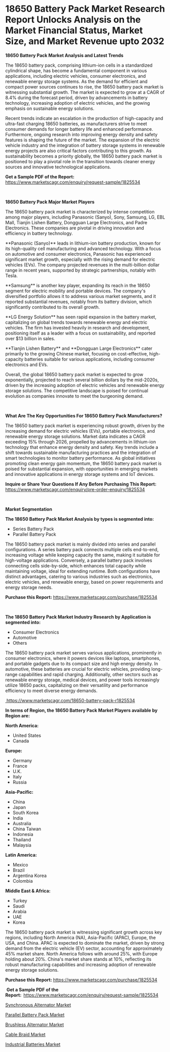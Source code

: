 <p><h1>18650 Battery Pack Market Research Report Unlocks Analysis on the Market Financial Status, Market Size, and Market Revenue upto 2032</h1></p><p><strong>18650 Battery Pack Market Analysis and Latest Trends</strong></p>
<p><p>The 18650 battery pack, comprising lithium-ion cells in a standardized cylindrical shape, has become a fundamental component in various applications, including electric vehicles, consumer electronics, and renewable energy storage systems. As the demand for efficient and compact power sources continues to rise, the 18650 battery pack market is witnessing substantial growth. The market is expected to grow at a CAGR of 8.4% during the forecast period, driven by advancements in battery technology, increasing adoption of electric vehicles, and the growing emphasis on sustainable energy solutions.</p><p>Recent trends indicate an escalation in the production of high-capacity and ultra-fast charging 18650 batteries, as manufacturers strive to meet consumer demands for longer battery life and enhanced performance. Furthermore, ongoing research into improving energy density and safety features is shaping the future of the market. The expansion of the electric vehicle industry and the integration of battery storage systems in renewable energy projects are also critical factors contributing to this growth. As sustainability becomes a priority globally, the 18650 battery pack market is positioned to play a pivotal role in the transition towards cleaner energy sources and innovative technological applications.</p></p>
<p><strong>Get a Sample PDF of the Report:&nbsp;</strong> <a href="https://www.marketscagr.com/enquiry/request-sample/1825534?utm_campaign=1868&utm_medium=2&utm_source=Github&utm_content=ia&utm_term=07042025&utm_id=18650-battery-pack">https://www.marketscagr.com/enquiry/request-sample/1825534</a></p>
<p>&nbsp;</p>
<p><strong>18650 Battery Pack Major Market Players</strong></p>
<p><p>The 18650 battery pack market is characterized by intense competition among major players, including Panasonic (Sanyo), Sony, Samsung, LG, EBL Mall, Tianjin Lishen Battery, Dongguan Large Electronics, and Padre Electronics. These companies are pivotal in driving innovation and efficiency in battery technology.</p><p>**Panasonic (Sanyo)** leads in lithium-ion battery production, known for its high-quality cell manufacturing and advanced technology. With a focus on automotive and consumer electronics, Panasonic has experienced significant market growth, especially with the rising demand for electric vehicles (EVs). The company projected revenues in the multi-billion dollar range in recent years, supported by strategic partnerships, notably with Tesla.</p><p>**Samsung** is another key player, expanding its reach in the 18650 segment for electric mobility and portable devices. The company's diversified portfolio allows it to address various market segments, and it reported substantial revenues, notably from its battery division, which significantly contributed to its overall growth.</p><p>**LG Energy Solution** has seen rapid expansion in the battery market, capitalizing on global trends towards renewable energy and electric vehicles. The firm has invested heavily in research and development, positioning itself as a leader with a focus on sustainability, and reported over $13 billion in sales.</p><p>**Tianjin Lishen Battery** and **Dongguan Large Electronics** cater primarily to the growing Chinese market, focusing on cost-effective, high-capacity batteries suitable for various applications, including consumer electronics and EVs.</p><p>Overall, the global 18650 battery pack market is expected to grow exponentially, projected to reach several billion dollars by the mid-2020s, driven by the increasing adoption of electric vehicles and renewable energy storage solutions. The competitive landscape is poised for continual evolution as companies innovate to meet the burgeoning demand.</p></p>
<p>&nbsp;</p>
<p><strong>What Are The Key Opportunities For 18650 Battery Pack Manufacturers?</strong></p>
<p><p>The 18650 battery pack market is experiencing robust growth, driven by the increasing demand for electric vehicles (EVs), portable electronics, and renewable energy storage solutions. Market data indicates a CAGR exceeding 15% through 2026, propelled by advancements in lithium-ion technology that enhance energy density and safety. Key trends include a shift towards sustainable manufacturing practices and the integration of smart technologies to monitor battery performance. As global initiatives promoting clean energy gain momentum, the 18650 battery pack market is poised for substantial expansion, with opportunities in emerging markets and innovative applications in energy storage systems and IoT devices.</p></p>
<p><strong>Inquire or Share Your Questions If Any Before Purchasing This Report:</strong> <a href="https://www.marketscagr.com/enquiry/pre-order-enquiry/1825534?utm_campaign=1868&utm_medium=2&utm_source=Github&utm_content=ia&utm_term=07042025&utm_id=18650-battery-pack">https://www.marketscagr.com/enquiry/pre-order-enquiry/1825534</a></p>
<p>&nbsp;</p>
<p><strong>Market Segmentation</strong></p>
<p><strong>The 18650 Battery Pack Market Analysis by types is segmented into:</strong></p>
<p><ul><li>Series Battery Pack</li><li>Parallel Battery Pack</li></ul></p>
<p><p>The 18650 battery pack market is mainly divided into series and parallel configurations. A series battery pack connects multiple cells end-to-end, increasing voltage while keeping capacity the same, making it suitable for high-voltage applications. Conversely, a parallel battery pack involves connecting cells side-by-side, which enhances total capacity while maintaining voltage, ideal for extending runtime. Both configurations have distinct advantages, catering to various industries such as electronics, electric vehicles, and renewable energy, based on power requirements and energy storage needs.</p></p>
<p><strong>Purchase this Report:&nbsp;</strong><a href="https://www.marketscagr.com/purchase/1825534?utm_campaign=1868&utm_medium=2&utm_source=Github&utm_content=ia&utm_term=07042025&utm_id=18650-battery-pack">https://www.marketscagr.com/purchase/1825534</a></p>
<p>&nbsp;</p>
<p><strong>The 18650 Battery Pack Market Industry Research by Application is segmented into:</strong></p>
<p><ul><li>Consumer Electronics</li><li>Automotive</li><li>Others</li></ul></p>
<p><p>The 18650 battery pack market serves various applications, prominently in consumer electronics, where it powers devices like laptops, smartphones, and portable gadgets due to its compact size and high energy density. In automotive, these batteries are crucial for electric vehicles, providing long-range capabilities and rapid charging. Additionally, other sectors such as renewable energy storage, medical devices, and power tools increasingly utilize 18650 packs, capitalizing on their versatility and performance efficiency to meet diverse energy demands.</p></p>
<p><a href="https://www.marketscagr.com/18650-battery-pack-r1825534?utm_campaign=1868&utm_medium=2&utm_source=Github&utm_content=ia&utm_term=07042025&utm_id=18650-battery-pack">&nbsp;https://www.marketscagr.com/18650-battery-pack-r1825534</a></p>
<p><strong>In terms of Region, the 18650 Battery Pack Market Players available by Region are:</strong></p>
<p>
    <p> <strong> North America: </strong>
        <ul>
            <li>United States</li>
            <li>Canada</li>
        </ul>
        </p> 
    <p> <strong> Europe: </strong>
        <ul>
            <li>Germany</li>
            <li>France</li>
            <li>U.K.</li>
            <li>Italy</li>
            <li>Russia</li>
        </ul>
        </p> 
    <p> <strong> Asia-Pacific: </strong>
        <ul>
            <li>China</li>
            <li>Japan</li>
            <li>South Korea</li>
            <li>India</li>
            <li>Australia</li>
            <li>China Taiwan</li>
            <li>Indonesia</li>
            <li>Thailand</li>
            <li>Malaysia</li>
        </ul>
        </p> 
    <p> <strong> Latin America: </strong>
        <ul>
            <li>Mexico</li>
            <li>Brazil</li>
            <li>Argentina Korea</li>
            <li>Colombia</li>
        </ul>
        </p> 
    <p> <strong> Middle East & Africa: </strong>
        <ul>
            <li>Turkey</li>
            <li>Saudi</li>
            <li>Arabia</li>
            <li>UAE</li>
            <li>Korea</li>
        </ul>
    </p>
    </p>
<p><p>The 18650 battery pack market is witnessing significant growth across key regions, including North America (NA), Asia-Pacific (APAC), Europe, the USA, and China. APAC is expected to dominate the market, driven by strong demand from the electric vehicle (EV) sector, accounting for approximately 45% market share. North America follows with around 25%, with Europe holding about 20%. China's market share stands at 10%, reflecting its robust manufacturing capabilities and increasing adoption of renewable energy storage solutions.</p></p>
<p><strong>Purchase this Report: </strong><a href="https://www.marketscagr.com/purchase/1825534?utm_campaign=1868&utm_medium=2&utm_source=Github&utm_content=ia&utm_term=07042025&utm_id=18650-battery-pack">https://www.marketscagr.com/purchase/1825534</a></p>
<p>&nbsp;<strong>Get a Sample PDF of the Report:&nbsp;&nbsp;</strong><a href="https://www.marketscagr.com/enquiry/request-sample/1825534?utm_campaign=1868&utm_medium=2&utm_source=Github&utm_content=ia&utm_term=07042025&utm_id=18650-battery-pack">https://www.marketscagr.com/enquiry/request-sample/1825534</a></p>
<p><strong></strong></p>
<p><p><a href="https://github.com/aarenlazosw3/Market-Research-Report-List-1/blob/main/synchronous-alternator-market.md?utm_campaign=1868&utm_medium=2&utm_source=Github&utm_content=ia&utm_term=07042025&utm_id=18650-battery-pack">Synchronous Alternator Market</a></p><p><a href="https://github.com/goliareanoyh/Market-Research-Report-List-1/blob/main/parallel-battery-pack-market.md?utm_campaign=1868&utm_medium=2&utm_source=Github&utm_content=ia&utm_term=07042025&utm_id=18650-battery-pack">Parallel Battery Pack Market</a></p><p><a href="https://github.com/RickHolmes3/Market-Research-Report-List-7/blob/main/brushless-alternator-market.md?utm_campaign=1868&utm_medium=2&utm_source=Github&utm_content=ia&utm_term=07042025&utm_id=18650-battery-pack">Brushless Alternator Market</a></p><p><a href="https://github.com/knazsdadeyvw/Market-Research-Report-List-1/blob/main/cable-braid-market.md?utm_campaign=1868&utm_medium=2&utm_source=Github&utm_content=ia&utm_term=07042025&utm_id=18650-battery-pack">Cable Braid Market</a></p><p><a href="https://github.com/Krish2023na/Market-Research-Report-List-7/blob/main/industrial-batteries-market.md?utm_campaign=1868&utm_medium=2&utm_source=Github&utm_content=ia&utm_term=07042025&utm_id=18650-battery-pack">Industrial Batteries Market</a></p></p>